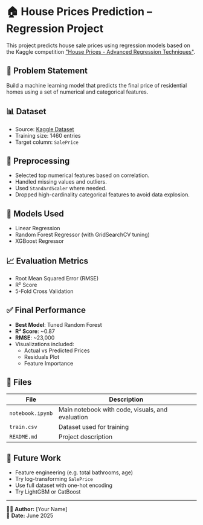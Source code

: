 # 🏠 House Prices Prediction – Regression Project

This project predicts house sale prices using regression models based on the Kaggle competition ["House Prices - Advanced Regression Techniques"](https://www.kaggle.com/competitions/house-prices-advanced-regression-techniques).

## 📌 Problem Statement
Build a machine learning model that predicts the final price of residential homes using a set of numerical and categorical features.

## 📊 Dataset
- Source: [Kaggle Dataset](https://www.kaggle.com/competitions/house-prices-advanced-regression-techniques/data)
- Training size: 1460 entries
- Target column: `SalePrice`

## 🧹 Preprocessing
- Selected top numerical features based on correlation.
- Handled missing values and outliers.
- Used `StandardScaler` where needed.
- Dropped high-cardinality categorical features to avoid data explosion.

## 🧠 Models Used
- Linear Regression
- Random Forest Regressor (with GridSearchCV tuning)
- XGBoost Regressor

## 📈 Evaluation Metrics
- Root Mean Squared Error (RMSE)
- R² Score
- 5-Fold Cross Validation

## ✅ Final Performance
- **Best Model**: Tuned Random Forest
- **R² Score**: ~0.87
- **RMSE**: ~23,000
- Visualizations included:
  - Actual vs Predicted Prices
  - Residuals Plot
  - Feature Importance

## 📂 Files
| File | Description |
|------|-------------|
| `notebook.ipynb` | Main notebook with code, visuals, and evaluation |
| `train.csv` | Dataset used for training |
| `README.md` | Project description |

## 🚀 Future Work
- Feature engineering (e.g. total bathrooms, age)
- Try log-transforming `SalePrice`
- Use full dataset with one-hot encoding
- Try LightGBM or CatBoost

---

👨‍💻 **Author:** [Your Name]  
📅 **Date:** June 2025

